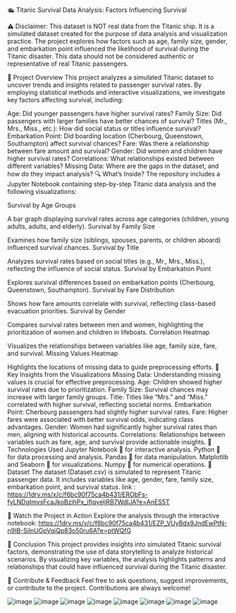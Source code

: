 🛳️ Titanic Survival Data Analysis: Factors Influencing Survival


⚠️ Disclaimer:
This dataset is NOT real data from the Titanic ship. It is a simulated dataset created for the purpose of data analysis and visualization practice. The project explores how factors such as age, family size, gender, and embarkation point influenced the likelihood of survival during the Titanic disaster. This data should not be considered authentic or representative of real Titanic passengers.

🚀 Project Overview
This project analyzes a simulated Titanic dataset to uncover trends and insights related to passenger survival rates. By employing statistical methods and interactive visualizations, we investigate key factors affecting survival, including:

Age: Did younger passengers have higher survival rates?
Family Size: Did passengers with larger families have better chances of survival?
Titles (Mr., Mrs., Miss., etc.): How did social status or titles influence survival?
Embarkation Point: Did boarding location (Cherbourg, Queenstown, Southampton) affect survival chances?
Fare: Was there a relationship between fare amount and survival?
Gender: Did women and children have higher survival rates?
Correlations: What relationships existed between different variables?
Missing Data: Where are the gaps in the dataset, and how do they impact analysis?
🔍 What’s Inside?
The repository includes a Jupyter Notebook containing step-by-step Titanic data analysis and the following visualizations:

Survival by Age Groups

A bar graph displaying survival rates across age categories (children, young adults, adults, and elderly).
Survival by Family Size

Examines how family size (siblings, spouses, parents, or children aboard) influenced survival chances.
Survival by Title

Analyzes survival rates based on social titles (e.g., Mr., Mrs., Miss.), reflecting the influence of social status.
Survival by Embarkation Point

Explores survival differences based on embarkation points (Cherbourg, Queenstown, Southampton).
Survival by Fare Distribution

Shows how fare amounts correlate with survival, reflecting class-based evacuation priorities.
Survival by Gender

Compares survival rates between men and women, highlighting the prioritization of women and children in lifeboats.
Correlation Heatmap

Visualizes the relationships between variables like age, family size, fare, and survival.
Missing Values Heatmap

Highlights the locations of missing data to guide preprocessing efforts.
🌟 Key Insights from the Visualizations
Missing Data: Understanding missing values is crucial for effective preprocessing.
Age: Children showed higher survival rates due to prioritization.
Family Size: Survival chances may increase with larger family groups.
Title: Titles like “Mrs.” and “Miss.” correlated with higher survival, reflecting societal norms.
Embarkation Point: Cherbourg passengers had slightly higher survival rates.
Fare: Higher fares were associated with better survival odds, indicating class advantages.
Gender: Women had significantly higher survival rates than men, aligning with historical accounts.
Correlations: Relationships between variables such as fare, age, and survival provide actionable insights.
🧩 Technologies Used
Jupyter Notebook 📓 for interactive analysis.
Python 🐍 for data processing and analysis.
Pandas 🐼 for data manipulation.
Matplotlib and Seaborn 🎨 for visualizations.
Numpy 🔢 for numerical operations.
📁 Dataset
The dataset (Dataset.csv) is simulated to represent Titanic passenger data. It includes variables like age, gender, fare, family size, embarkation point, and survival status.
link : https://1drv.ms/x/c/f6bc90f75ca4b431/ERObFs-fyLNDqImvsFcaJkoBzihPx_iflqyeljRB7WdIJA?e=AnES5T

🎥 Watch the Project in Action
Explore the analysis through the interactive notebook:
https://1drv.ms/v/c/f6bc90f75ca4b431/EZP_VUyBdx9JndEwPtN-n9IB-SilnUGpVqiQp83o50ru6A?e=ptWQfG

🚀 Conclusion
This project provides insights into simulated Titanic survival factors, demonstrating the use of data storytelling to analyze historical scenarios. By visualizing key variables, the analysis highlights patterns and relationships that could have influenced survival during the Titanic disaster.

💬 Contribute & Feedback
Feel free to ask questions, suggest improvements, or contribute to the project. Contributions are always welcome!

![image](https://github.com/user-attachments/assets/826b2fc0-8b1d-4759-bc15-d0339d86118c)
![image](https://github.com/user-attachments/assets/3ab27737-6323-45bc-9917-c19af8b26746)
![image](https://github.com/user-attachments/assets/0ee7b7f5-dbe0-4fa9-bb90-4549459c11d7)
![image](https://github.com/user-attachments/assets/7ef5c818-014f-48f4-8d57-91fe923db335)
![image](https://github.com/user-attachments/assets/c76fbe0e-8628-4036-961c-04373b388144)
![image](https://github.com/user-attachments/assets/7791ba95-6a42-4912-94b9-2deb58814820)
![image](https://github.com/user-attachments/assets/e8357973-0335-46df-9683-038eb8f187c5)
![image](https://github.com/user-attachments/assets/6a4b1239-ba2a-47b7-b4cf-b5349a1bc80e)

    
